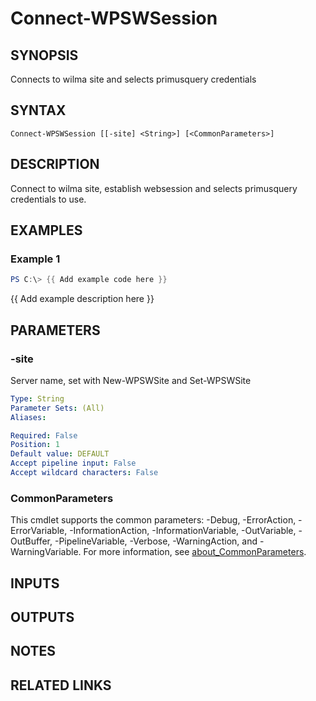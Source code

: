 ﻿---
external help file: WilmaPSWorker-help.xml
Module Name: WilmaPSWorker
online version:
schema: 2.0.0
---

# Connect-WPSWSession

## SYNOPSIS
Connects to wilma site and  selects primusquery credentials

## SYNTAX

```
Connect-WPSWSession [[-site] <String>] [<CommonParameters>]
```

## DESCRIPTION
Connect to wilma site, establish websession and selects primusquery credentials to use.

## EXAMPLES

### Example 1
```powershell
PS C:\> {{ Add example code here }}
```

{{ Add example description here }}

## PARAMETERS

### -site
Server name, set with New-WPSWSite and Set-WPSWSite

```yaml
Type: String
Parameter Sets: (All)
Aliases:

Required: False
Position: 1
Default value: DEFAULT
Accept pipeline input: False
Accept wildcard characters: False
```

### CommonParameters
This cmdlet supports the common parameters: -Debug, -ErrorAction, -ErrorVariable, -InformationAction, -InformationVariable, -OutVariable, -OutBuffer, -PipelineVariable, -Verbose, -WarningAction, and -WarningVariable. For more information, see [about_CommonParameters](http://go.microsoft.com/fwlink/?LinkID=113216).

## INPUTS

## OUTPUTS

## NOTES

## RELATED LINKS
